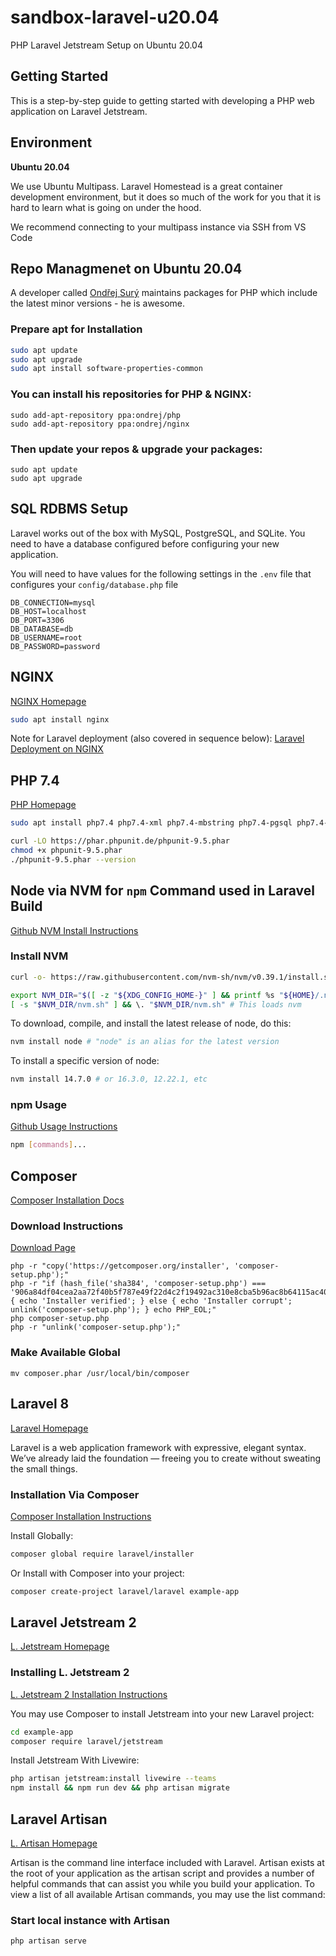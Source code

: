 # sandbox-laravel-u20.04
PHP Laravel Jetstream Setup on Ubuntu 20.04

## Getting Started

This is a step-by-step guide to getting started with developing a PHP web application on Laravel Jetstream.

## Environment

**Ubuntu 20.04**

We use Ubuntu Multipass.  Laravel Homestead is a great container development environment, but it does so much of the work for you that it is hard to learn what is going on under the hood.

We recommend connecting to your multipass instance via SSH from VS Code

## Repo Managmenet on Ubuntu 20.04

A developer called [Ondřej Surý](https://deb.sury.org/) maintains packages for PHP which include the latest minor versions - he is awesome.

### Prepare apt for Installation

```sh
sudo apt update
sudo apt upgrade
sudo apt install software-properties-common
```

### You can install his repositories for PHP & NGINX:

```
sudo add-apt-repository ppa:ondrej/php
sudo add-apt-repository ppa:ondrej/nginx
```

### Then update your repos & upgrade your packages:

```
sudo apt update
sudo apt upgrade
```
## SQL RDBMS Setup

Laravel works out of the box with MySQL, PostgreSQL, and SQLite.  You need to have a database configured before configuring your new application.

You will need to have values for the following settings in the `.env` file that configures your `config/database.php` file

```
DB_CONNECTION=mysql
DB_HOST=localhost
DB_PORT=3306
DB_DATABASE=db
DB_USERNAME=root
DB_PASSWORD=password
```

## NGINX

[NGINX Homepage](https://www.nginx.com/)

```sh
sudo apt install nginx
```

Note for Laravel deployment (also covered in sequence below): [Laravel Deployment on NGINX](https://laravel.com/docs/8.x/deployment#nginx)

## PHP 7.4

[PHP Homepage](https://www.php.net/)

```sh
sudo apt install php7.4 php7.4-xml php7.4-mbstring php7.4-pgsql php7.4-mysql

curl -LO https://phar.phpunit.de/phpunit-9.5.phar
chmod +x phpunit-9.5.phar
./phpunit-9.5.phar --version
```

## Node via NVM for `npm` Command used in Laravel Build

[Github NVM Install Instructions](https://github.com/nvm-sh/nvm#installing-and-updating)

### Install NVM

```sh
curl -o- https://raw.githubusercontent.com/nvm-sh/nvm/v0.39.1/install.sh | bash
```

```sh
export NVM_DIR="$([ -z "${XDG_CONFIG_HOME-}" ] && printf %s "${HOME}/.nvm" || printf %s "${XDG_CONFIG_HOME}/nvm")"
[ -s "$NVM_DIR/nvm.sh" ] && \. "$NVM_DIR/nvm.sh" # This loads nvm
```

To download, compile, and install the latest release of node, do this:

```sh
nvm install node # "node" is an alias for the latest version
```

To install a specific version of node:

```sh
nvm install 14.7.0 # or 16.3.0, 12.22.1, etc
```

### npm Usage

[Github Usage Instructions](https://github.com/nvm-sh/nvm#usage)

```sh
npm [commands]...
```

## Composer

[Composer Installation Docs](https://getcomposer.org/doc/00-intro.md#installation-linux-unix-macos)

### Download Instructions

[Download Page](https://getcomposer.org/download/)

```
php -r "copy('https://getcomposer.org/installer', 'composer-setup.php');"
php -r "if (hash_file('sha384', 'composer-setup.php') === '906a84df04cea2aa72f40b5f787e49f22d4c2f19492ac310e8cba5b96ac8b64115ac402c8cd292b8a03482574915d1a8') { echo 'Installer verified'; } else { echo 'Installer corrupt'; unlink('composer-setup.php'); } echo PHP_EOL;"
php composer-setup.php
php -r "unlink('composer-setup.php');"
```

### Make Available Global

```
mv composer.phar /usr/local/bin/composer
```

## Laravel 8 

[Laravel Homepage](https://laravel.com/)

Laravel is a web application framework with expressive, elegant syntax. We’ve already laid the foundation — freeing you to create without sweating the small things.

### Installation Via Composer

[Composer Installation Instructions](https://laravel.com/docs/8.x/installation#installation-via-composer)

Install Globally:

```sh
composer global require laravel/installer
```

Or Install with Composer into your project:

```sh
composer create-project laravel/laravel example-app
```
## Laravel Jetstream 2

[L. Jetstream Homepage](https://jetstream.laravel.com/2.x/introduction.html)

### Installing L. Jetstream 2

[L. Jetstream 2 Installation Instructions](https://jetstream.laravel.com/2.x/installation.html)

You may use Composer to install Jetstream into your new Laravel project:

```sh
cd example-app
composer require laravel/jetstream
```

Install Jetstream With Livewire:

```sh
php artisan jetstream:install livewire --teams
npm install && npm run dev && php artisan migrate
```


## Laravel Artisan

[L. Artisan Homepage](https://laravel.com/docs/8.x/artisan)

Artisan is the command line interface included with Laravel. Artisan exists at the root of your application as the artisan script and provides a number of helpful commands that can assist you while you build your application. To view a list of all available Artisan commands, you may use the list command:

### Start local instance with Artisan

```
php artisan serve
```
